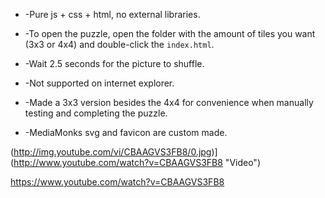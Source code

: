  - -Pure js + css + html, no external libraries.
   
 - -To open the puzzle, open the folder with the amount of tiles you want (3x3 or 4x4) and double-click the `index.html`.

 - -Wait 2.5 seconds for the picture to shuffle.

 - -Not supported on internet explorer.

 - -Made a 3x3 version besides the 4x4 for convenience when manually testing and completing the puzzle.
 
 - -MediaMonks svg and favicon are custom made.

(http://img.youtube.com/vi/CBAAGVS3FB8/0.jpg)](http://www.youtube.com/watch?v=CBAAGVS3FB8 "Video")

https://www.youtube.com/watch?v=CBAAGVS3FB8
